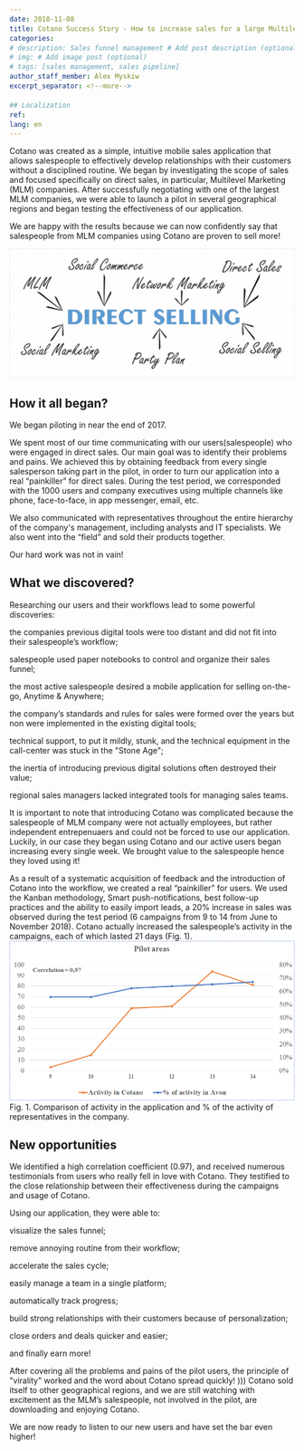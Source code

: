```yaml
---
date: 2018-11-08
title: Cotano Success Story - How to increase sales for a large Multilevel Marketing company?
categories:
# description: Sales funnel management # Add post description (optional)
# img: # Add image post (optional)
# tags: [sales management, sales pipeline]
author_staff_member: Alex Myskiw
excerpt_separator: <!--more-->

## Localization
ref: 
lang: en
---
```

Cotano was created as a simple, intuitive mobile sales application that allows salespeople to effectively develop relationships with their customers without a disciplined routine. We began by investigating the scope of sales and focused specifically on direct sales, in particular, Multilevel Marketing (MLM) companies. After successfully negotiating with one of the largest MLM companies, we were able to launch a pilot in several geographical regions and began testing the effectiveness of our application.

We are happy with the results because we can now confidently say that salespeople from MLM companies using Cotano are proven to sell more!

<!--more-->
![Direct selling MLM](/images/Blog_Post_Direct_selling_MLM.jpg)
## How it all began?
We began piloting in near the end of 2017.

We spent most of our time communicating with our users(salespeople) who were engaged in direct sales. Our main goal was to identify their problems and pains. We achieved this by obtaining feedback from every single salesperson taking part in the pilot, in order to turn our application into a real “painkiller” for direct sales. During the test period, we corresponded with the 1000 users and company executives using multiple channels like phone, face-to-face, in app messenger, email, etc. 

We also communicated with representatives throughout the entire hierarchy of the company's management, including analysts and IT specialists. We also went into the “field” and sold their products together. 

Our hard work was not in vain!

## What we discovered?
Researching our users and their workflows lead to some powerful discoveries:

the companies previous digital tools were too distant and did not fit into their salespeople’s workflow;

salespeople used paper notebooks to control and organize their sales funnel;

the most active salespeople desired a mobile application for selling on-the-go, Anytime & Anywhere;

the company’s standards and rules for sales were formed over the years but non were implemented in the existing digital tools;

technical support, to put it mildly, stunk, and the technical equipment in the call-center was stuck in the "Stone Age";

the inertia of introducing previous digital solutions often destroyed their value;

regional sales managers lacked integrated tools for managing sales teams.

It is important to note that introducing Cotano was complicated because the salespeople of MLM company were not actually employees, but rather independent entrepenuaers and could not be forced to use our application. Luckily, in our case they began using Cotano and our active users began increasing every single week. We brought value to the salespeople hence they loved using it!

As a result of a systematic acquisition of feedback and the introduction of Cotano into the workflow, we created a real “painkiller” for users. We used the Kanban methodology, Smart push-notifications, best follow-up practices and the ability to easily import leads, a 20% increase in sales was observed during the test period (6 campaigns from 9 to 14 from June to November 2018). Cotano actually increased the salespeople’s activity in the campaigns, each of which lasted 21 days (Fig. 1).
![Chart MLM activity vs Cotano activity](/images/Blog_Post_Chart1-en.png)
Fig. 1. Comparison of activity in the application and % of the activity of representatives in the company.

## New opportunities
We identified a high correlation coefficient (0.97), and received numerous testimonials from users who really fell in love with Cotano. They testified to the close relationship between their effectiveness during the campaigns and usage of Cotano.

Using our application, they were able to:

visualize the sales funnel;

remove annoying routine from their workflow;

accelerate the sales cycle;

easily manage a team in a single platform;

automatically track progress;

build strong relationships with their customers because of personalization;

close orders and deals quicker and easier;

and finally earn more!

After covering all the problems and pains of the pilot users, the principle of "virality" worked and the word about Cotano spread quickly! ))) Cotano sold itself to other geographical regions, and we are still watching with excitement as the MLM’s salespeople, not involved in the pilot, are downloading and enjoying Cotano.

We are now ready to listen to our new users and have set the bar even higher!

